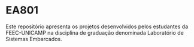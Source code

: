 # EA801

Este repositório apresenta os projetos desenvolvidos pelos estudantes da FEEC-UNICAMP na disciplina de graduação denominada Laboratório de Sistemas Embarcados.
